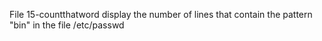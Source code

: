 File 15-countthatword display the number of lines that contain the pattern "bin" in the file /etc/passwd
